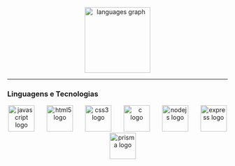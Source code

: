 <div align="center">
  <img src="https://github-readme-stats.vercel.app/api/top-langs?username=victorguimaraesdev&locale=en&hide_title=false&layout=compact&card_width=320&langs_count=5&theme=merko&hide_border=false?" height="150" alt="languages graph" />
</div>

---

### Linguagens e Tecnologias

<div align="center">
  <img src="https://cdn.jsdelivr.net/gh/devicons/devicon/icons/javascript/javascript-original.svg" height="60" alt="javascript logo" />
  <img width="20" />
  <img src="https://cdn.jsdelivr.net/gh/devicons/devicon/icons/html5/html5-original.svg" height="60" alt="html5 logo" />
  <img width="20" />
  <img src="https://cdn.jsdelivr.net/gh/devicons/devicon/icons/css3/css3-original.svg" height="60" alt="css3 logo" />
  <img width="20" />
  <img src="https://cdn.jsdelivr.net/gh/devicons/devicon/icons/c/c-original.svg" height="60" alt="c logo" />
  <img width="20" />
  <img src="https://cdn.jsdelivr.net/gh/devicons/devicon/icons/nodejs/nodejs-original.svg" height="60" alt="nodejs logo" />
  <img width="20" />
  <img src="https://cdn.jsdelivr.net/gh/devicons/devicon/icons/express/express-original-wordmark.svg" height="60" alt="express logo" />
  <img width="20" />
  <img src="https://cdn.jsdelivr.net/gh/devicons/devicon/icons/prisma/prisma-original.svg" height="60" alt="prisma logo" />
</div>
